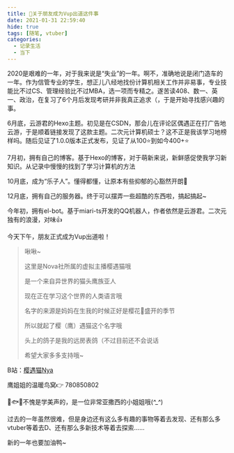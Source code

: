 ```yaml
---
title: 📆关于朋友成为Vup出道这件事
date: 2021-01-31 22:59:40
hide: true
tags: [随笔, vtuber]
categories: 
  - 记录生活
  - 当下
---
```


2020是艰难的一年，对于我来说是“失业”的一年。啊不，准确地说是闭门造车的一年。作为信管专业的学生，想正儿八经地找份计算机相关工作并非易事，专业技能比不过CS、管理经验比不过MBA，选一项而专精之。遂苦读408、数一、英一、政治，在复习了6个月后发现考研并非我真正追求（，于是开始寻找感兴趣的事。

6月底，云游君的Hexo主题。初见是在CSDN，那会儿在评论区偶遇正在打广告地云游，于是顺着链接发现了这款主题。二次元计算机硕士？这不正是我该学习地榜样吗。随后见证了1.0.0版本正式发布，见证了从100⭐到如今400+⭐

7月初，拥有自己的博客。基于Hexo的博客，对于萌新来说，新鲜感促使我学习新知识。从记录中慢慢的找到了学习计算机的方法

10月底，成为“乐子人”。懂得都懂，让原本有些抑郁的心豁然开朗🤡

12月底，拥有自己的服务器。终于可以摆弄一些超酷的东西啦，搞起搞起~

今年初，拥有el-bot。基于miari-ts开发的QQ机器人，作者依然是云游君。二次元独有的浪漫，对味👍



今天下午，朋友正式成为Vup出道啦！

> 啾啾~
>
> 这里是Nova社所属的虚拟主播樱遇猫哦
>
> 是一个来自异世界的猫头鹰族亚人
>
> 现在正在学习这个世界的人类语言哦
>
> 名字的来源是妈妈在生我的时候正好是樱花🌸盛开的季节
>
> 所以就起了樱（鹰）遇猫这个名字哦
>
> 头上的鸽子是我的远房表鸽（不过目前还不会说话
>
> 希望大家多多支持哦~

B站：[樱遇猫Nya](https://space.bilibili.com/9546186/)

鹰姐姐的温暖鸟窝👉 780850802 

🦅🐟🐱不愧是学美声的，是一位非常亚撒西的小姐姐哦(*^_^*)



过去的一年虽然很难，但是身边还有这么多有趣的事物等着去发现、还有那么多vtuber等着去D、还有那么多新技术等着去探索......

新的一年也要加油鸭~